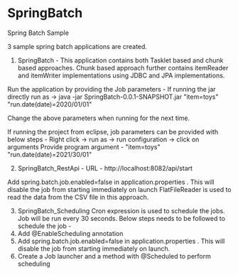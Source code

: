# SpringBatch
Spring Batch Sample

3 sample spring batch applications are created.

1. SpringBatch - 
This application contains both Tasklet based and chunk based approaches.
Chunk based approach further contains itemReader and itemWriter implementations using JDBC and JPA implementations.

Run the application by providing the Job parameters - 
If running the jar directly run as -> 
java -jar SpringBatch-0.0.1-SNAPSHOT.jar "item=toys" "run.date(date)=2020/01/01"

Change the above parameters when running for the next time.

If running the project from eclipse, job parameters can be provided with below steps - 
Right click -> run as -> run configuration -> click on arguments 
Provide program argument - 
"item=toys" "run.date(date)=2021/30/01"

2. SpringBatch_RestApi - 
URL - http://localhost:8082/api/start

Add spring.batch.job.enabled=false in application.properties . This will disable the job from starting immediately on launch
FlatFileReader is used to read the data from the CSV file in this approach.

3. SpringBatch_Scheduling
Cron expression is used to schedule the jobs. Job will be run every 30 seconds. 
Below steps needs to be followed to schedule the job - 
1.	Add @EnableScheduling annotation
2.	Add spring.batch.job.enabled=false in application.properties . This will disable the job from starting immediately on launch. 
3.	Create a Job launcher and a method with @Scheduled to perform scheduling 



